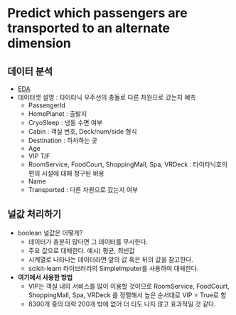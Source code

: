# Predict which passengers are transported to an alternate dimension

## 데이터 분석
- [EDA](https://github.com/rbdus0715/Machine-Learning/blob/main/competitions/Spaceship-Titanic/EDA.ipynb)
- 데이터셋 설명 : 타이타닉 우주선의 충돌로 다른 차원으로 갔는지 예측
  - PassengerId
  - HomePlanet : 출발지
  - CryoSleep : 냉동 수면 여부
  - Cabin : 객실 번호, Deck/num/side 형식
  - Destination : 하차하는 곳
  - Age 
  - VIP T/F
  - RoomService, FoodCourt, ShoppingMall, Spa, VRDeck : 타이타닉호의 편의 시설에 대해 청구된 비용
  - Name
  - Transported : 다른 차원으로 갔는지 여부 

## 널값 처리하기
- boolean 널값은 어떻게?
  - 데이터가 충분히 많다면 그 데이터를 무시한다.
  - 주요 값으로 대체한다. 예시) 평균, 최빈값
  - 시계열로 나타나는 데이터라면 앞의 값 혹은 뒤의 값을 참고한다.
  - scikit-learn 라이브러리의 SimpleImputer를 사용하여 대체한다.
- **여기에서 사용한 방법**
  - VIP는 객실 내의 서비스를 많이 이용할 것이므로 RoomService, FoodCourt, ShoppingMall, Spa, VRDeck 를 정렬해서 높은 순서대로 VIP = True로 함
  - 8300개 중의 대략 200개 밖에 없어 더 티도 나지 않고 효과적일 것 같다.
